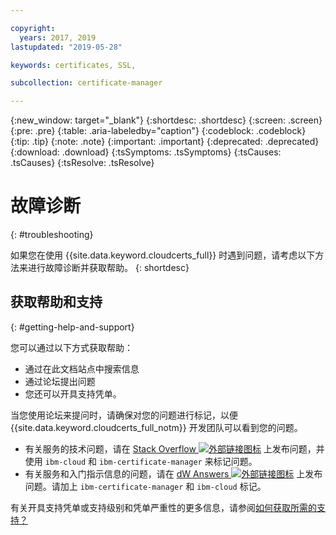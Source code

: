 ```yaml
---

copyright:
  years: 2017, 2019
lastupdated: "2019-05-28"

keywords: certificates, SSL, 

subcollection: certificate-manager

---
```


{:new_window: target="_blank"}
{:shortdesc: .shortdesc}
{:screen: .screen}
{:pre: .pre}
{:table: .aria-labeledby="caption"}
{:codeblock: .codeblock}
{:tip: .tip}
{:note: .note}
{:important: .important}
{:deprecated: .deprecated}
{:download: .download}
{:tsSymptoms: .tsSymptoms}
{:tsCauses: .tsCauses}
{:tsResolve: .tsResolve}

# 故障诊断
{: #troubleshooting}

如果您在使用 {{site.data.keyword.cloudcerts_full}} 时遇到问题，请考虑以下方法来进行故障诊断并获取帮助。
{: shortdesc}

## 获取帮助和支持
{: #getting-help-and-support}



您可以通过以下方式获取帮助：

- 通过在此文档站点中搜索信息
- 通过论坛提出问题
- 您还可以开具支持凭单。


当您使用论坛来提问时，请确保对您的问题进行标记，以便 {{site.data.keyword.cloudcerts_full_notm}} 开发团队可以看到您的问题。

- 有关服务的技术问题，请在 [Stack Overflow ![外部链接图标](../../icons/launch-glyph.svg "外部链接图标")](https://stackoverflow.com/search?q=ibm-certificate-manager+ibm-cloud) 上发布问题，并使用 `ibm-cloud` 和 `ibm-certificate-manager` 来标记问题。  
- 有关服务和入门指示信息的问题，请在 [dW Answers ![外部链接图标](../../icons/launch-glyph.svg "外部链接图标")](https://developer.ibm.com/answers) 上发布问题。请加上 `ibm-certificate-manager` 和 `ibm-cloud` 标记。

有关开具支持凭单或支持级别和凭单严重性的更多信息，请参阅[如何获取所需的支持？](/docs/get-support?topic=get-support-getting-customer-support#getting-customer-support)
